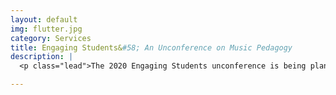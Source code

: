 ```yaml
---
layout: default
img: flutter.jpg
category: Services
title: Engaging Students&#58; An Unconference on Music Pedagogy
description: |
  <p class="lead">The 2020 Engaging Students unconference is being planned. For your 2019 music pedagogy conference fix, please check out the <a href="https://jmtp.appstate.edu/conference">Pedagogy into Practice conference</a>.</p>

---
```

